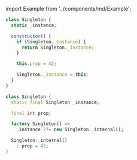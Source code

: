 import Example from '../components/md/Example';

<Example reactnative>

```js
class Singleton {
  static _instance;

  constructor() {
    if (Singleton._instance) {
      return Singleton._instance;
    }

    this.prop = 42;

    Singleton._instance = this;
  }
}
```

</Example>

<Example flutter>

```dart
class Singleton {
  static final Singleton _instance;

  final int prop;

  factory Singleton() =>
    _instance ??= new Singleton._internal();

  Singleton._internal()
    : prop = 42;
}
```

</Example>
